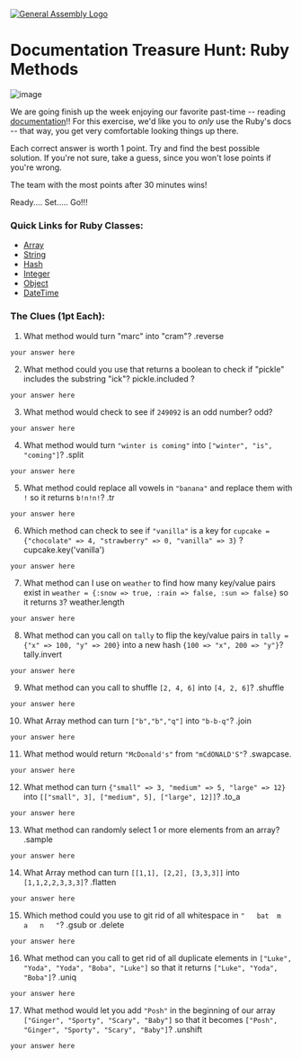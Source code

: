 [![General Assembly Logo](https://camo.githubusercontent.com/1a91b05b8f4d44b5bbfb83abac2b0996d8e26c92/687474703a2f2f692e696d6775722e636f6d2f6b6538555354712e706e67)](https://generalassemb.ly/education/web-development-immersive)

# Documentation Treasure Hunt: Ruby Methods

![image](http://www.nothomesyndrome.com/uploads/2/1/0/0/21007102/281547392.jpg?405)

We are going finish up the week enjoying our favorite past-time -- reading [ documentation](http://ruby-doc.org/)!!
For this exercise, we'd like you to _only_ use the Ruby's docs -- that way, you get
very comfortable looking things up there.

Each correct answer is worth 1 point. Try and find the best possible solution. If you're not sure, take a guess, since you won't lose points if you're wrong.

The team with the most points after 30 minutes wins!

Ready.... Set..... Go!!!

### Quick Links for Ruby Classes:
- [Array](http://ruby-doc.org/core-2.3.0/Array.html)
- [String](http://ruby-doc.org/core-2.3.0/String.html)
- [Hash](http://ruby-doc.org/core-2.3.0/Hash.html)
- [Integer](http://ruby-doc.org/core-2.3.0/Integer.html)
- [Object](http://ruby-doc.org/core-2.3.0/Object.html)
- [DateTime](http://ruby-doc.org/stdlib-2.3.0/libdoc/date/rdoc/DateTime.html)

### The Clues (1pt Each):

1.   What method would turn "marc" into "cram"?
.reverse
  ```
  your answer here
  ```

2.   What method could you use that returns a boolean to check if "pickle" includes the substring "ick"?
pickle.included ?
  ```
  your answer here
  ```

3.  What method would check to see if `249092` is an odd number?
odd?
  ```
  your answer here
  ```

4.   What method would turn `"winter is coming"` into `["winter", "is", "coming"]`?
.split
  ```
  your answer here
  ```

5.   What method could replace all vowels in `"banana"` and replace them with `!` so it returns `b!n!n!`?
.tr
  ```
  your answer here
  ```

6.  Which method can check to see if `"vanilla"` is a key for `cupcake = {"chocolate" => 4, "strawberry" => 0, "vanilla" => 3}` ?
cupcake.key('vanilla')
  ```
  your answer here
  ```

7.   What method can I use on `weather` to find how many key/value pairs exist in `weather = {:snow => true, :rain => false, :sun => false}` so it returns `3`?
weather.length
  ```
  your answer here
  ```

8.  What method can you call on `tally` to flip the key/value pairs in `tally = {"x" => 100, "y" => 200}` into  a new hash `{100 => "x", 200 => "y"}`?
tally.invert
  ```
  your answer here
  ```

9.   What method can you call to shuffle `[2, 4, 6]` into `[4, 2, 6]`?
.shuffle
  ```
  your answer here
  ```

10.  What Array method can turn `["b","b","q"]` into `"b-b-q"`?
.join
  ```
  your answer here
  ```

11.   What method would return `"McDonald's"` from `"mCdONALD'S"`?
.swapcase.
  ```
  your answer here
  ```

12.   What method can turn `{"small" => 3, "medium" => 5, "large" => 12}` into `[["small", 3], ["medium", 5], ["large", 12]]`?
.to_a
  ```
  your answer here
  ```

13.   What method can randomly select 1 or more elements from an array?
.sample
  ```
  your answer here
  ```

14. What Array method can turn `[[1,1], [2,2], [3,3,3]]` into `[1,1,2,2,3,3,3]`?
.flatten
  ```
  your answer here
  ```
15. Which method could you use to git rid of all whitespace in `"   bat  m   a   n   "`?
.gsub or .delete
  ```
  your answer here
  ```

16. What method can you call to get rid of all duplicate elements in `["Luke", "Yoda", "Yoda", "Boba", "Luke"]` so that it returns `["Luke", "Yoda", "Boba"]`?
.uniq
  ```
  your answer here
  ```

17. What method would let you add `"Posh"` in the beginning of our array `["Ginger", "Sporty", "Scary", "Baby"]` so that it becomes `["Posh", "Ginger", "Sporty", "Scary", "Baby"]`?
.unshift
  ```
  your answer here
  ```
